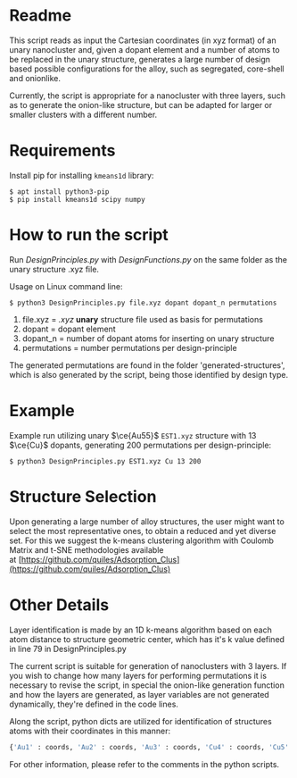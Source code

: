 # Readme
This script reads as input the Cartesian coordinates (in xyz format) of an unary nanocluster and, given a dopant element and a number of atoms to be replaced in the unary structure, generates a large number of design based possible configurations for the alloy, such as segregated, core-shell and onionlike.

Currently, the script is appropriate for a nanocluster with three layers, such as to generate the onion-like structure, but can be adapted for larger or smaller clusters with a different number.
# Requirements
Install pip for installing `kmeans1d` library:

```
$ apt install python3-pip
$ pip install kmeans1d scipy numpy
```

# How to run the script

Run *DesignPrinciples.py* with *DesignFunctions.py* on the same folder as the unary structure .xyz file.

Usage on Linux command line:

```
$ python3 DesignPrinciples.py file.xyz dopant dopant_n permutations
```

1. file.xyz = *.xyz* **unary** structure file used as basis for permutations 
2. dopant = dopant element 
3. dopant_n = number of dopant atoms for inserting on unary structure
4. permutations = number permutations per design-principle

The generated permutations are found in the folder 'generated-structures', which is also generated by the script, being those identified by design type.

# Example
Example run utilizing unary $\ce{Au55}$ `EST1.xyz` structure with 13 $\ce{Cu}$ dopants, generating 200 permutations per design-principle:

```
$ python3 DesignPrinciples.py EST1.xyz Cu 13 200
```


# Structure Selection
Upon generating a large number of alloy structures, the user might want to select the most representative ones, to obtain a reduced and yet diverse set. For this we suggest the k-means clustering algorithm with Coulomb Matrix and t-SNE methodologies available at [https://github.com/quiles/Adsorption_Clus](https://github.com/quiles/Adsorption_Clus)

# Other Details
Layer identification is made by an 1D k-means algorithm based on each atom distance to structure geometric center, which has it's k value defined in line 79 in DesignPrinciples.py

The current script is suitable for generation of nanoclusters with 3 layers. If you wish to change how many layers for performing permutations it is necessary to revise the script, in special the onion-like generation function and how the layers are generated, as layer variables are not generated dynamically, they're defined in the code lines.

Along the script, python dicts are utilized for identification of structures atoms with their coordinates in this manner:
```python
{'Au1' : coords, 'Au2' : coords, 'Au3' : coords, 'Cu4' : coords, 'Cu5' : coords, 'Au6' : coords, ...}
```

For other information, please refer to the comments in the python scripts.
